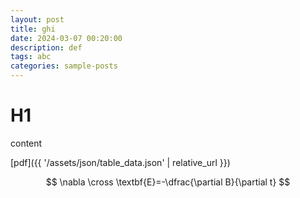 ```yaml
---
layout: post
title: ghi
date: 2024-03-07 00:20:00
description: def
tags: abc
categories: sample-posts
---
```


# H1

content

[pdf]({{ '/assets/json/table_data.json' | relative_url }})

$$
\nabla \cross \textbf{E}=-\dfrac{\partial B}{\partial t}
$$
